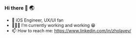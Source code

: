 ### Hi there 👋 🌏

- :iphone: iOS Engineer, UX/UI fan
- 👨🏻‍💻 I’m currently working and working 😁
- 📫 How to reach me: https://www.linkedin.com/in/zholayev/
